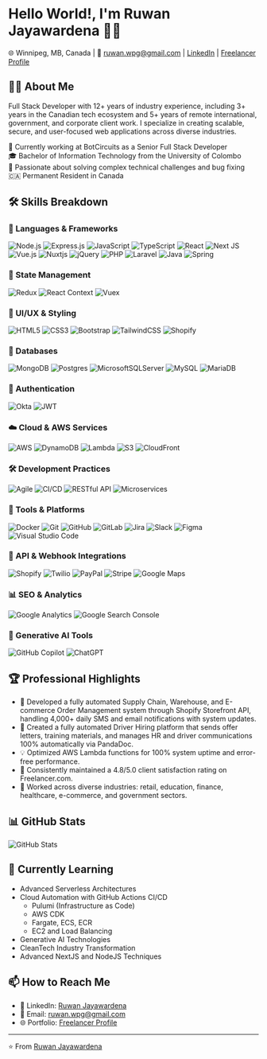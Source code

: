# Hello World!, I'm Ruwan Jayawardena 👋🏼

🌐 Winnipeg, MB, Canada | 📧 ruwan.wpg@gmail.com |
[LinkedIn](https://www.linkedin.com/in/ruwanjayawardena) | [Freelancer Profile](https://www.freelancer.com/u/ruwanjayawardena)

## 👨‍💻 About Me
Full Stack Developer with 12+ years of industry experience, including 3+ years in the Canadian tech ecosystem and 5+ years of remote international, government, and corporate client work. I specialize in creating scalable, secure, and user-focused web applications across diverse industries.

🚀 Currently working at BotCircuits as a Senior Full Stack Developer<br>
🎓 Bachelor of Information Technology from the University of Colombo<br>
💼 Passionate about solving complex technical challenges and bug fixing<br>
🇨🇦 Permanent Resident in Canada

## 🛠️ Skills Breakdown

### 📝 Languages & Frameworks
![Node.js](https://img.shields.io/badge/node.js-6DA55F?style=for-the-badge&logo=node.js&logoColor=white)
![Express.js](https://img.shields.io/badge/express.js-%23404d59.svg?style=for-the-badge&logo=express&logoColor=%2361DAFB)
![JavaScript](https://img.shields.io/badge/javascript-%23323330.svg?style=for-the-badge&logo=javascript&logoColor=%23F7DF1E)
![TypeScript](https://img.shields.io/badge/typescript-%23007ACC.svg?style=for-the-badge&logo=typescript&logoColor=white)
![React](https://img.shields.io/badge/react-%2320232a.svg?style=for-the-badge&logo=react&logoColor=%2361DAFB)
![Next JS](https://img.shields.io/badge/Next-black?style=for-the-badge&logo=next.js&logoColor=white)
![Vue.js](https://img.shields.io/badge/vue.js-%2335495e.svg?style=for-the-badge&logo=vuedotjs&logoColor=%234FC08D)
![Nuxtjs](https://img.shields.io/badge/Nuxt-002E3B?style=for-the-badge&logo=nuxtdotjs&logoColor=#00DC82)
![jQuery](https://img.shields.io/badge/jquery-%230769AD.svg?style=for-the-badge&logo=jquery&logoColor=white)
![PHP](https://img.shields.io/badge/php-%23777BB4.svg?style=for-the-badge&logo=php&logoColor=white)
![Laravel](https://img.shields.io/badge/laravel-%23FF2D20.svg?style=for-the-badge&logo=laravel&logoColor=white)
![Java](https://img.shields.io/badge/java-%23ED8B00.svg?style=for-the-badge&logo=openjdk&logoColor=white)
![Spring](https://img.shields.io/badge/spring-%236DB33F.svg?style=for-the-badge&logo=spring&logoColor=white)

### 🔄 State Management
![Redux](https://img.shields.io/badge/redux-%23593d88.svg?style=for-the-badge&logo=redux&logoColor=white)
![React Context](https://img.shields.io/badge/React%20Context-61DAFB?style=for-the-badge&logo=react&logoColor=black)
![Vuex](https://img.shields.io/badge/Vuex-4FC08D?style=for-the-badge&logo=vuedotjs&logoColor=white)

### 🎨 UI/UX & Styling
![HTML5](https://img.shields.io/badge/html5-%23E34F26.svg?style=for-the-badge&logo=html5&logoColor=white)
![CSS3](https://img.shields.io/badge/css3-%231572B6.svg?style=for-the-badge&logo=css3&logoColor=white)
![Bootstrap](https://img.shields.io/badge/bootstrap-%23563D7C.svg?style=for-the-badge&logo=bootstrap&logoColor=white)
![TailwindCSS](https://img.shields.io/badge/tailwindcss-%2338B2AC.svg?style=for-the-badge&logo=tailwind-css&logoColor=white)
![Shopify](https://img.shields.io/badge/shopify-7AB55C?style=for-the-badge&logo=shopify&logoColor=white)

### 💾 Databases
![MongoDB](https://img.shields.io/badge/MongoDB-%234ea94b.svg?style=for-the-badge&logo=mongodb&logoColor=white)
![Postgres](https://img.shields.io/badge/postgres-%23316192.svg?style=for-the-badge&logo=postgresql&logoColor=white)
![MicrosoftSQLServer](https://img.shields.io/badge/Microsoft%20SQL%20Server-CC2927?style=for-the-badge&logo=microsoft%20sql%20server&logoColor=white)
![MySQL](https://img.shields.io/badge/mysql-4479A1.svg?style=for-the-badge&logo=mysql&logoColor=white)
![MariaDB](https://img.shields.io/badge/MariaDB-003545?style=for-the-badge&logo=mariadb&logoColor=white)

### 🔐 Authentication
![Okta](https://img.shields.io/badge/Okta-007DC1?style=for-the-badge&logo=okta&logoColor=white)
![JWT](https://img.shields.io/badge/JWT-black?style=for-the-badge&logo=json-web-tokens)

### ☁️ Cloud & AWS Services
![AWS](https://img.shields.io/badge/AWS-%23FF9900.svg?style=for-the-badge&logo=amazon-aws&logoColor=white)
![DynamoDB](https://img.shields.io/badge/Amazon%20DynamoDB-4053D6?style=for-the-badge&logo=Amazon%20DynamoDB&logoColor=white)
![Lambda](https://img.shields.io/badge/AWS%20Lambda-FF9900?style=for-the-badge&logo=amazon-aws&logoColor=white)
![S3](https://img.shields.io/badge/Amazon%20S3-569A31?style=for-the-badge&logo=amazon-s3&logoColor=white)
![CloudFront](https://img.shields.io/badge/Amazon%20CloudFront-232F3E?style=for-the-badge&logo=amazon-aws&logoColor=white)

### 🛠️ Development Practices
![Agile](https://img.shields.io/badge/Agile-007ACC?style=for-the-badge&logo=jira&logoColor=white)
![CI/CD](https://img.shields.io/badge/CI/CD-000000?style=for-the-badge&logo=github-actions&logoColor=white)
![RESTful API](https://img.shields.io/badge/RESTful%20API-009688?style=for-the-badge&logo=api&logoColor=white)
![Microservices](https://img.shields.io/badge/Microservices-FF6F61?style=for-the-badge&logo=docker&logoColor=white)

### 🧰 Tools & Platforms
![Docker](https://img.shields.io/badge/docker-%230db7ed.svg?style=for-the-badge&logo=docker&logoColor=white)
![Git](https://img.shields.io/badge/git-%23F05033.svg?style=for-the-badge&logo=git&logoColor=white)
![GitHub](https://img.shields.io/badge/github-%23121011.svg?style=for-the-badge&logo=github&logoColor=white)
![GitLab](https://img.shields.io/badge/gitlab-%23181717.svg?style=for-the-badge&logo=gitlab&logoColor=white)
![Jira](https://img.shields.io/badge/jira-%230A0FFF.svg?style=for-the-badge&logo=jira&logoColor=white)
![Slack](https://img.shields.io/badge/Slack-4A154B?style=for-the-badge&logo=slack&logoColor=white)
![Figma](https://img.shields.io/badge/figma-%23F24E1E.svg?style=for-the-badge&logo=figma&logoColor=white)
![Visual Studio Code](https://img.shields.io/badge/Visual%20Studio%20Code-0078d7.svg?style=for-the-badge&logo=visual-studio-code&logoColor=white)

### 🔗 API & Webhook Integrations
![Shopify](https://img.shields.io/badge/shopify-7AB55C?style=for-the-badge&logo=shopify&logoColor=white)
![Twilio](https://img.shields.io/badge/Twilio-F22F46?style=for-the-badge&logo=Twilio&logoColor=white)
![PayPal](https://img.shields.io/badge/PayPal-00457C?style=for-the-badge&logo=paypal&logoColor=white)
![Stripe](https://img.shields.io/badge/Stripe-626CD9?style=for-the-badge&logo=Stripe&logoColor=white)
![Google Maps](https://img.shields.io/badge/Google%20Maps-4285F4?style=for-the-badge&logo=google-maps&logoColor=white)

### 📊 SEO & Analytics
![Google Analytics](https://img.shields.io/badge/google%20analytics-E37400?style=for-the-badge&logo=google%20analytics&logoColor=white)
![Google Search Console](https://img.shields.io/badge/Google%20Search%20Console-458CF5?style=for-the-badge&logo=google&logoColor=white)

### 🤖 Generative AI Tools
![GitHub Copilot](https://img.shields.io/badge/GitHub%20Copilot-000000?style=for-the-badge&logo=github&logoColor=white)
![ChatGPT](https://img.shields.io/badge/ChatGPT-74aa9c?style=for-the-badge&logo=openai&logoColor=white)

## 🏆 Professional Highlights

- 🚀 Developed a fully automated Supply Chain, Warehouse, and E-commerce Order Management system through Shopify Storefront API, handling 4,000+ daily SMS and email notifications with system updates.
- 🚀 Created a fully automated Driver Hiring platform that sends offer letters, training materials, and manages HR and driver communications 100% automatically via PandaDoc.
- 💡 Optimized AWS Lambda functions for 100% system uptime and error-free performance.
- 🤝 Consistently maintained a 4.8/5.0 client satisfaction rating on Freelancer.com.
- 🏢 Worked across diverse industries: retail, education, finance, healthcare, e-commerce, and government sectors.

## 📊 GitHub Stats

![GitHub Stats](https://github-readme-stats.vercel.app/api?username=ruwanjayawardena&show_icons=true&theme=radical)

## 🌱 Currently Learning

- Advanced Serverless Architectures
- Cloud Automation with GitHub Actions CI/CD
  - Pulumi (Infrastructure as Code)
  - AWS CDK
  - Fargate, ECS, ECR
  - EC2 and Load Balancing
- Generative AI Technologies
- CleanTech Industry Transformation
- Advanced NextJS and NodeJS Techniques

## 📫 How to Reach Me

- 💼 LinkedIn: [Ruwan Jayawardena](https://www.linkedin.com/in/ruwanjayawardena)
- 📧 Email: ruwan.wpg@gmail.com
- 🌐 Portfolio: [Freelancer Profile](https://www.freelancer.com/u/ruwanjayawardena)

---

⭐️ From [Ruwan Jayawardena](https://github.com/ruwanjayawardena)

